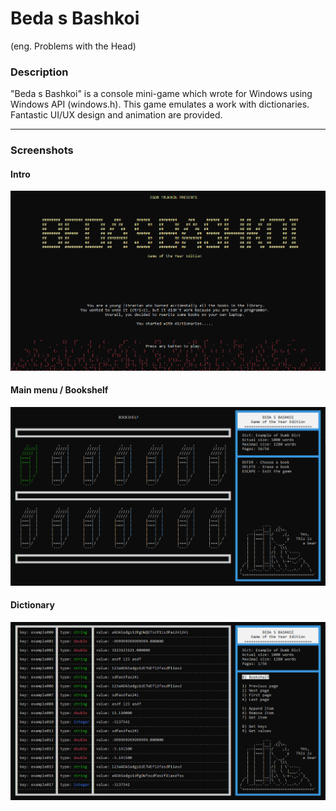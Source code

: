# Beda s Bashkoi
(eng. Problems with the Head)
### Description
"Beda s Bashkoi" is a console mini-game which wrote for Windows using Windows API (windows.h).
This game emulates a work with dictionaries. Fantastic UI/UX design and animation are provided.
____
### Screenshots
#### Intro
<img src="img/intro.png">

#### Main menu / Bookshelf
<img src="img/bookshelf.png">

#### Dictionary
<img src="img/dict.png">

